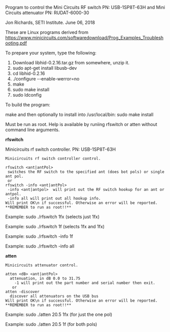 Program to control the Mini Circuits RF switch PN: USB-1SP8T-63H
and Mini Circuits attenuator PN: RUDAT-6000-30

Jon Richards, SETI Institute. June 06, 2018

These are Linux programs derived from
https://www.minicircuits.com/softwaredownload/Prog_Examples_Troubleshooting.pdf

To prepare your system, type the following:

  1. Download libhid-0.2.16.tar.gz from somewhere, unzip it.
  2. sudo apt-get install libusb-dev
  3. cd libhid-0.2.16
  4. ./configure --enable-werror=no
  5. make
  6. sudo make install
  7. sudo ldconfig

To build the program:

  make
    and then optionally to install into /usr/local/bin:
  sudo make install

Must be run as root. Help is available by runiing rfswitch or atten without
command line arguments.

**rfswitch**

Minicircuits rf switch controller. PN: USB-1SP8T-63H

```
Minicircuits rf switch controller control.

rfswitch <ant|antPol>
 switches the RF switch to the specified ant (does bot pols) or single ant pol.
 or
rfswitch -info <ant|antPol>
 -info <ant|antpol>  will print out the RF switch hookup for an ant or antpol.
 -info all will print out all hookup info.
Will print OK\n if successful. Otherwise an error will be reported.
**REMEMBER to run as root!!**
```

Example: sudo ./rfswitch 1fx (selects just 1fx)

Example: sudo ./rfswitch 1f (selects 1fx and 1fx)

Example: sudo ./rfswitch -info 1f 

Example: sudo ./rfswitch -info all 

**atten**

```
Minicircuits attenuator control.

atten <dB> <ant|antPol>
  attenuation, in dB 0.0 to 31.75
    -1 will print out the part number and serial number then exit.
   or
atten -discover
  discover all attenuators on the USB bus
Will print OK\n if successful. Otherwise an error will be reported.
**REMEMBER to run as root!!**
```

Example: sudo ./atten 20.5 1fx (for just the one pol)

Example: sudo ./atten 20.5 1f (for both pols)




  
